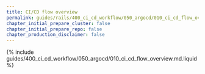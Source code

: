 ```yaml
---
title: CI/CD flow overview
permalink: guides/rails/400_ci_cd_workflow/050_argocd/010_ci_cd_flow_overview.html
chapter_initial_prepare_cluster: false
chapter_initial_prepare_repo: false
chapter_production_disclaimer: false
---
```


{% include guides/400_ci_cd_workflow/050_argocd/010_ci_cd_flow_overview.md.liquid %}